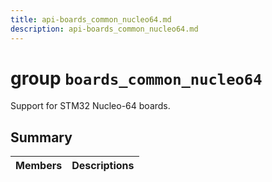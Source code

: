 ```yaml
---
title: api-boards_common_nucleo64.md
description: api-boards_common_nucleo64.md
---
```

# group `boards_common_nucleo64` 

Support for STM32 Nucleo-64 boards.

## Summary

 Members                        | Descriptions                                
--------------------------------|---------------------------------------------

